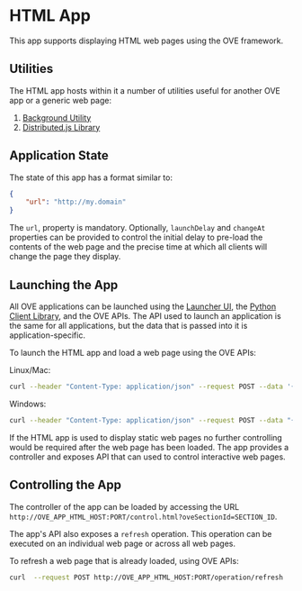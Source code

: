 # HTML App

This app supports displaying HTML web pages using the OVE framework.

## Utilities

The HTML app hosts within it a number of utilities useful for another OVE app or a generic web page:

1. [Background Utility](docs/UTIL_BACKGROUND.md)
2. [Distributed.js Library](docs/LIB_DISTRIBUTED.md)

## Application State

The state of this app has a format similar to:

```json
{
    "url": "http://my.domain"
}
```

The `url`, property is mandatory. Optionally, `launchDelay` and `changeAt` properties can be provided to control the initial delay to pre-load the contents of the web page and the precise time at which all clients will change the page they display.

## Launching the App

All OVE applications can be launched using the [Launcher UI](https://ove.readthedocs.io/en/stable/ove-ui/packages/ove-ui-launcher/README.html), the [Python Client Library](https://github.com/ove/ove-sdks/tree/master/python), and the OVE APIs. The API used to launch an application is the same for all applications, but the data that is passed into it is application-specific.

To launch the HTML app and load a web page using the OVE APIs:

Linux/Mac:

```sh
curl --header "Content-Type: application/json" --request POST --data '{"app": {"url": "http://OVE_APP_HTML_HOST:PORT","states": {"load": {"url": "http://my.domain"}}}, "space": "OVE_SPACE", "h": 500, "w": 500, "y": 0, "x": 0}' http://OVE_CORE_HOST:PORT/section
```

Windows:

```sh
curl --header "Content-Type: application/json" --request POST --data "{\"app\": {\"url\": \"http://OVE_APP_HTML_HOST:PORT\", \"states\": {\"load\": {\"url\": \"http://my.domain\"}}}, \"space\": \"OVE_SPACE\", \"h\": 500, \"w\": 500, \"y\": 0, \"x\": 0}" http://OVE_CORE_HOST:PORT/section
```

If the HTML app is used to display static web pages no further controlling would be required after the web page has been loaded. The app provides a controller and exposes API that can used to control interactive web pages.

## Controlling the App

The controller of the app can be loaded by accessing the URL `http://OVE_APP_HTML_HOST:PORT/control.html?oveSectionId=SECTION_ID`.

The app's API also exposes a `refresh` operation. This operation can be executed on an individual web page or across all web pages.

To refresh a web page that is already loaded, using OVE APIs:

```sh
curl  --request POST http://OVE_APP_HTML_HOST:PORT/operation/refresh
```
